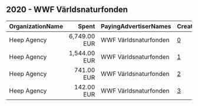 ## 2020 - WWF Världsnaturfonden 
|OrganizationName|Spent|PayingAdvertiserNames|CreativeUrls|Impressions|Genders|AgeBrackets|CountryCodes|BillingAddresses|CandidateBallotInformation|
|:---|---:|:---|:---|---:|:---|:---|:---|:---|:---|
|Heep Agency|6,749.00 EUR|WWF Världsnaturfonden|[0](https://www.snap.com/political-ads/asset/8e4376f2a2910bace82a6a924619063b6aa6b496f1d0f27f50838bddd8ec5626?mediaType=mp4)|4,339,588||20+|sweden|"Vasagatan 16,Stockholm,11120,SE"||
|Heep Agency|1,544.00 EUR|WWF Världsnaturfonden|[1](https://www.snap.com/political-ads/asset/17d121c940dafd9d6109bf7c460a6bd7f2669c1462182a33427374e53fb6fd7c?mediaType=mp4)|804,263||20+|sweden|"Vasagatan 16,Stockholm,11120,SE"||
|Heep Agency|741.00 EUR|WWF Världsnaturfonden|[2](https://www.snap.com/political-ads/asset/44001f57cf519b847ea2570ae9bd9725a44ec7b862b46c6eb3d930f202a50fd5?mediaType=mp4)|324,793||20+|sweden|"Vasagatan 16,Stockholm,11120,SE"||
|Heep Agency|142.00 EUR|WWF Världsnaturfonden|[3](https://www.snap.com/political-ads/asset/bc4ae1045b2ce9e2b5ba9fc9506bf0fa93ddebf7fda29a81fa8259bb2466c22d?mediaType=mp4)|46,288||20+|sweden|"Vasagatan 16,Stockholm,11120,SE"||
